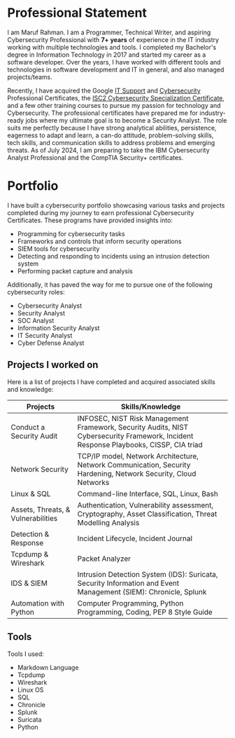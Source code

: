 # Professional Statement
I am Maruf Rahman. I am a Programmer, Technical Writer, and aspiring Cybersecurity Professional with **7+ years** of experience in the IT industry working with multiple technologies and tools. I completed my Bachelor's degree in Information Technology in 2017 and started my career as a software developer. Over the years, I have worked with different tools and technologies in software development and IT in general, and also managed projects/teams.

Recently, I have acquired the Google [IT Support](https://www.coursera.org/professional-certificates/google-it-support) and [Cybersecurity](https://www.coursera.org/learn/foundations-of-cybersecurity/home/welcome) Professional Certificates, the [ISC2 Cybersecurity Specialization Certificate](https://www.coursera.org/specializations/certified-in-cybersecurity), and a few other training courses to pursue my passion for technology and Cybersecurity. The professional certificates have prepared me for industry-ready jobs where my ultimate goal is to become a Security Analyst. The role suits me perfectly because I have strong analytical abilities, persistence, eagerness to adapt and learn, a can-do attitude, problem-solving skills, tech skills, and communication skills to address problems and emerging threats. As of July 2024, I am preparing to take the IBM Cybersecurity Analyst Professional and the CompTIA Security+ certificates.

# Portfolio
I have built a cybersecurity portfolio showcasing various tasks and projects completed during my journey to earn professional Cybersecurity Certificates. These programs have provided insights into:

- Programming for cybersecurity tasks
- Frameworks and controls that inform security operations
- SIEM tools for cybersecurity
- Detecting and responding to incidents using an intrusion detection system
- Performing packet capture and analysis

Additionally, it has paved the way for me to pursue one of the following cybersecurity roles:

- Cybersecurity Analyst
- Security Analyst
- SOC Analyst
- Information Security Analyst
- IT Security Analyst
- Cyber Defense Analyst

## Projects I worked on
Here is a list of projects I have completed and acquired associated skills and knowledge:

| Projects | Skills/Knowledge |
| --------------- | --------------- |
| Conduct a Security Audit | INFOSEC, NIST Risk Management Framework, Security Audits, NIST Cybersecurity Framework, Incident Response Playbooks, CISSP, CIA triad |
| Network Security | TCP/IP model, Network Architecture, Network Communication, Security Hardening, Network Security, Cloud Networks |
| Linux & SQL | Command-line Interface, SQL, Linux, Bash |
| Assets, Threats, & Vulnerabilities | Authentication,  Vulnerability assessment, Cryptography, Asset Classification, Threat Modelling Analysis |
| Detection & Response | Incident Lifecycle, Incident Journal |
| Tcpdump & Wireshark | Packet Analyzer |
| IDS & SIEM | Intrusion Detection System (IDS): Suricata, Security Information and Event Management (SIEM): Chronicle, Splunk |
| Automation with Python | Computer Programming, Python Programming, Coding, PEP 8 Style Guide |

## Tools
Tools I used:

- Markdown Language
- Tcpdump
- Wireshark
- Linux OS
- SQL
- Chronicle
- Splunk
- Suricata
- Python
